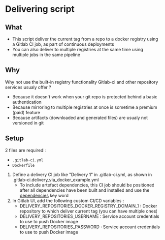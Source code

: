 # Delivering script

## What

- This script deliver the current tag from a repo to a docker registry using a Gitlab CI job, as part of continuous deployments
- You can also deliver to multiple registries at the same time using multiple jobs in the same pipeline

## Why

Why not use the built-in registry functionality Gitlab-ci and other repository services usualy offer ?

- Because it doesn't work when your git repo is protected behind a basic authentication
- Because mirroring to multiple registries at once is sometime a premium (paid) feature
- Because artifacts (downloaded and generated files) are usualy not versioned in git

## Setup

2 files are required : 
- `.gitlab-ci.yml`
- `Dockerfile`

1. Define a delivery CI job like "Delivery 1" in .gitlab-ci.yml, as shown in .gitlab-ci.delivery_via_docker_example.yml
   - To include artefact dependencies, this CI job should be positioned after all dependencies have been built and installed and use the [dependencies](https://docs.gitlab.com/ee/ci/yaml/#dependencies) key word
1. In Gitlab UI, add the following custom CI/CD variables :
   - DELIVERY_REPOSITORIES_DOCKER_REGISTRY_DOMAIN_1 : Docker repository to which deliver current tag (you can have multiple ones)
   - DELIVERY_REPOSITORIES_USERNAME : Service account credentials to use to push Docker image
   - DELIVERY_REPOSITORIES_PASSWORD : Service account credentials to use to push Docker image

